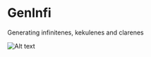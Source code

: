 # GenInfi
Generating infinitenes, kekulenes and clarenes

![Alt text](https://repository-images.githubusercontent.com/619128989/08bf4173-9a9c-48e2-89e0-eb4848209aeb "GenInfi")
